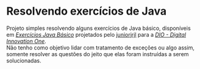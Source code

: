 # Resolvendo exercícios de Java

Projeto simples resolvendo alguns exercícios de Java básico, disponíveis em *[Exercícios Java Básico](https://github.com/digitalinnovationone/exercicios-java-basico)* projetados pelo [juniorjrjl](https://github.com/juniorjrjl) para a *[DIO - Digital Innovation One](https://www.dio.me/)*.  
Não tenho como objetivo lidar com tratamento de exceções ou algo assim, somente resolver as questões do jeito que elas foram instruídas a serem solucionadas.